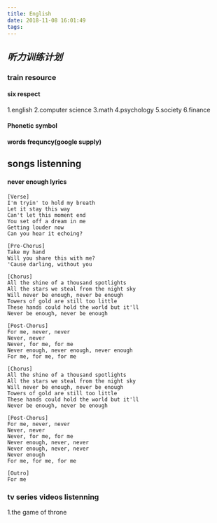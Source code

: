 ```yaml
---
title: English
date: 2018-11-08 16:01:49
tags:
---
```







## *听力训练计划*

### train resource
#### six respect
1.english
2.computer science
3.math
4.psychology
5.society
6.finance

#### Phonetic symbol

#### words frequncy(google supply)


## songs listenning



#### never enough lyrics
```
[Verse]
I'm tryin' to hold my breath
Let it stay this way
Can't let this moment end
You set off a dream in me
Getting louder now
Can you hear it echoing?

[Pre-Chorus]
Take my hand
Will you share this with me?
'Cause darling, without you

[Chorus]
All the shine of a thousand spotlights
All the stars we steal from the night sky
Will never be enough, never be enough
Towers of gold are still too little
These hands could hold the world but it'll
Never be enough, never be enough

[Post-Chorus]
For me, never, never
Never, never
Never, for me, for me
Never enough, never enough, never enough
For me, for me, for me

[Chorus]
All the shine of a thousand spotlights
All the stars we steal from the night sky
Will never be enough, never be enough
Towers of gold are still too little
These hands could hold the world but it'll
Never be enough, never be enough

[Post-Chorus]
For me, never, never
Never, never
Never, for me, for me
Never enough, never, never
Never enough, never, never
Never enough
For me, for me, for me

[Outro]
For me
```









### tv series videos listenning
1.the game of throne




























